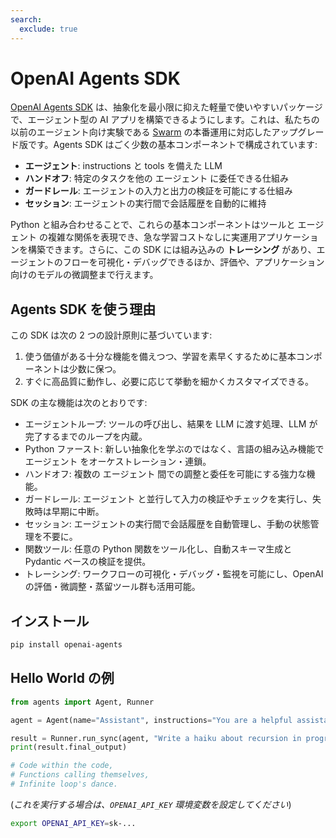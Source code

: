 ```yaml
---
search:
  exclude: true
---
```

# OpenAI Agents SDK

[OpenAI Agents SDK](https://github.com/openai/openai-agents-python) は、抽象化を最小限に抑えた軽量で使いやすいパッケージで、エージェント型の AI アプリを構築できるようにします。これは、私たちの以前のエージェント向け実験である [Swarm](https://github.com/openai/swarm/tree/main) の本番運用に対応したアップグレード版です。Agents SDK はごく少数の基本コンポーネントで構成されています:

- **エージェント**: instructions と tools を備えた LLM
- **ハンドオフ**: 特定のタスクを他の エージェント に委任できる仕組み
- **ガードレール**: エージェントの入力と出力の検証を可能にする仕組み
- **セッション**: エージェントの実行間で会話履歴を自動的に維持

Python と組み合わせることで、これらの基本コンポーネントはツールと エージェント の複雑な関係を表現でき、急な学習コストなしに実運用アプリケーションを構築できます。さらに、この SDK には組み込みの **トレーシング** があり、エージェントのフローを可視化・デバッグできるほか、評価や、アプリケーション向けのモデルの微調整まで行えます。

## Agents SDK を使う理由

この SDK は次の 2 つの設計原則に基づいています:

1. 使う価値がある十分な機能を備えつつ、学習を素早くするために基本コンポーネントは少数に保つ。
2. すぐに高品質に動作し、必要に応じて挙動を細かくカスタマイズできる。

SDK の主な機能は次のとおりです:

- エージェントループ: ツールの呼び出し、結果を LLM に渡す処理、LLM が完了するまでのループを内蔵。
- Python ファースト: 新しい抽象化を学ぶのではなく、言語の組み込み機能で エージェント をオーケストレーション・連鎖。
- ハンドオフ: 複数の エージェント 間での調整と委任を可能にする強力な機能。
- ガードレール: エージェント と並行して入力の検証やチェックを実行し、失敗時は早期に中断。
- セッション: エージェントの実行間で会話履歴を自動管理し、手動の状態管理を不要に。
- 関数ツール: 任意の Python 関数をツール化し、自動スキーマ生成と Pydantic ベースの検証を提供。
- トレーシング: ワークフローの可視化・デバッグ・監視を可能にし、OpenAI の評価・微調整・蒸留ツール群も活用可能。

## インストール

```bash
pip install openai-agents
```

## Hello World の例

```python
from agents import Agent, Runner

agent = Agent(name="Assistant", instructions="You are a helpful assistant")

result = Runner.run_sync(agent, "Write a haiku about recursion in programming.")
print(result.final_output)

# Code within the code,
# Functions calling themselves,
# Infinite loop's dance.
```

(_これを実行する場合は、`OPENAI_API_KEY` 環境変数を設定してください_)

```bash
export OPENAI_API_KEY=sk-...
```